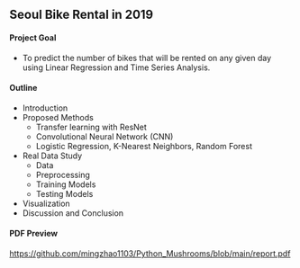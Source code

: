 ## Seoul Bike Rental in 2019

#### Project Goal 

- To predict the number of bikes that will be rented on any given day using Linear Regression and Time Series Analysis.

#### Outline

- Introduction
- Proposed Methods
  - Transfer learning with ResNet
  - Convolutional Neural Network (CNN)
  - Logistic Regression, K-Nearest Neighbors, Random Forest
- Real Data Study
  - Data
  - Preprocessing
  - Training Models
  - Testing Models
- Visualization
- Discussion and Conclusion  

#### PDF Preview

https://github.com/mingzhao1103/Python_Mushrooms/blob/main/report.pdf
